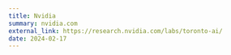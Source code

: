 ```yaml
---
title: Nvidia
summary: nvidia.com
external_link: https://research.nvidia.com/labs/toronto-ai/
date: 2024-02-17
---
```

